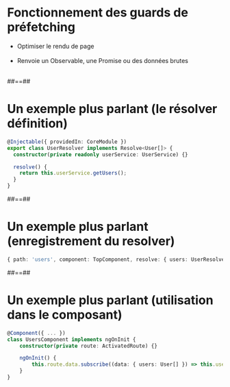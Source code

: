<!-- .slide: class="sfeir-basic-slide" -->
# Fonctionnement des guards de préfetching<br>

- Optimiser le rendu de page<br><br>
- Renvoie un Observable, une Promise ou des données brutes<br><br>

##==##

<!-- .slide: class="with-code inconsolata" -->
# Un exemple plus parlant (le résolver définition)

```typescript
@Injectable({ providedIn: CoreModule })
export class UserResolver implements Resolve<User[]> {
  constructor(private readonly userService: UserService) {}

  resolve() {
    return this.userService.getUsers();
  }
}
```
<!-- .element: class="big-code" -->

##==##

<!-- .slide: class="with-code inconsolata" -->
# Un exemple plus parlant (enregistrement du resolver)

```typescript
{ path: 'users', component: TopComponent, resolve: { users: UserResolver } }
```
<!-- .element: class="big-code" -->

##==##

<!-- .slide: class="with-code inconsolata" -->
# Un exemple plus parlant (utilisation dans le composant)

```typescript
@Component({ ... })
class UsersComponent implements ngOnInit {
    constructor(private route: ActivatedRoute) {}

    ngOnInit() {
        this.route.data.subscribe((data: { users: User[] }) => this.users = data.users);
    }
}
```
<!-- .element: class="big-code" -->

